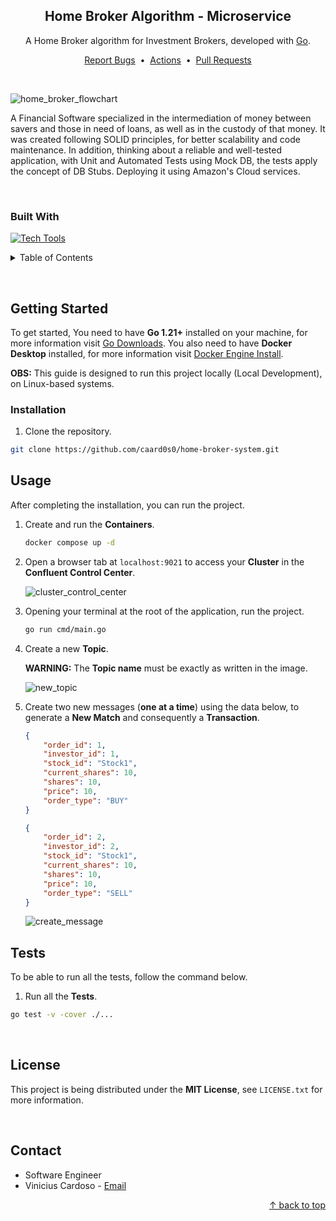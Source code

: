 <div id="top"></div>

<!-- About the Project -->
<div align="center">
<h2>Home Broker Algorithm - Microservice</h2>
<p>A Home Broker algorithm for Investment Brokers, developed with <a href="https://go.dev/">Go</a>.</p>
<a href="https://github.com/caard0s0/home-broker-system/issues">Report Bugs</a>
&nbsp;&bull;&nbsp;
<a href="https://github.com/caard0s0/home-broker-system/actions">Actions</a>
&nbsp;&bull;&nbsp;
<a href="https://github.com/caard0s0/home-broker-system/pulls">Pull Requests</a>
</div>

&nbsp;

![home_broker_flowchart](https://github.com/caard0s0/home-broker-system/assets/95318788/107c4c7b-e64a-45c0-af85-4fc8a494edf2)

A Financial Software specialized in the intermediation of money between savers and those in need of loans, as well as in the custody of that money. It was created following SOLID principles, for better scalability and code maintenance. In addition, thinking about a reliable and well-tested application, with Unit and Automated Tests using Mock DB, the tests apply the concept of DB Stubs. Deploying it using Amazon's Cloud services.

&nbsp;

<h3>Built With</h3>

[![Tech Tools](https://skillicons.dev/icons?i=go,docker,kafka)](https://skillicons.dev)


<!-- Table of Contents -->
<details>
<summary>Table of Contents</summary>
<ol>
<li>
    <a href="#getting-started">Getting Started</a>
    <ul>
        <li><a href="#installation">Installation</a></li>
        <li><a href="#usage">Usage</a></li>
        <li><a href="#tests">Tests</a></li>
    </ul>
</li>
<li><a href="#license">License</a></li>
<li><a href="#contact">Contact</a></li>
</ol>
</details>

&nbsp;


<!-- Getting Started -->
<h2 id="getting-started">Getting Started</h2>

<p>To get started, You need to have <strong>Go 1.21+</strong> installed on your machine, for more information visit <a href="https://go.dev/dl/">Go Downloads</a>. You also need to have <strong>Docker Desktop</strong> installed, for more information visit <a href="https://docs.docker.com/engine/install/">Docker Engine Install</a>.</p>

<p><strong>OBS:</strong> This guide is designed to run this project locally (Local Development), on Linux-based systems.</p>


<!-- Installation -->
<h3 id="installation">Installation</h3>

1. Clone the repository.
```bash
git clone https://github.com/caard0s0/home-broker-system.git
```


<!-- Usage -->
<h2 id="usage">Usage</h2>

<p>After completing the installation, you can run the project.</p>

1. Create and run the <strong>Containers</strong>.

    ```cmd
    docker compose up -d
    ```

2. Open a browser tab at `localhost:9021` to access your <strong>Cluster</strong> in the <strong>Confluent Control Center</strong>.

    ![cluster_control_center](https://github.com/caard0s0/home-broker-system/assets/95318788/9360c92d-06cb-4b80-97f7-9e3f0cbdcc45)

3. Opening your terminal at the root of the application, run the project.

    ```zsh
    go run cmd/main.go
    ```

4. Create a new <strong>Topic</strong>.

    <strong>WARNING:</strong> The <strong>Topic name</strong> must be exactly as written in the image.

    ![new_topic](https://github.com/caard0s0/home-broker-system/assets/95318788/42f84f86-b7b0-4385-8d76-e4f0dcc22427)

5. Create two new messages (<strong>one at a time</strong>) using the data below, to generate a <strong>New Match</strong> and consequently a <strong>Transaction</strong>.

    ```json
    {
        "order_id": 1,
        "investor_id": 1,
        "stock_id": "Stock1",
        "current_shares": 10,
        "shares": 10,
        "price": 10,
        "order_type": "BUY"
    }

    {
        "order_id": 2,
        "investor_id": 2,
        "stock_id": "Stock1",
        "current_shares": 10,
        "shares": 10,
        "price": 10,
        "order_type": "SELL"
    }
    ```

    ![create_message](https://github.com/caard0s0/home-broker-system/assets/95318788/1032bf55-54bc-4d6e-b354-15d0882c7437)


<!-- Tests -->
<h2 id="tests">Tests</h2>

<p>To be able to run all the tests, follow the command below.</p>

1. Run all the <strong>Tests</strong>.

```cmd
go test -v -cover ./...
```


<br>


<!-- License -->
<h2 id="license">License</h2>

This project is being distributed under the <strong>MIT License</strong>, see ```LICENSE.txt``` for more information.


<br>


<!-- Contact -->
<h2 id="contact">Contact</h2>

* Software Engineer  
* Vinicius Cardoso - <a href="mailto:cardoso.business.ctt@gmail.com">Email</a>

<p align="right">
<a href="#top"> &uarr; back to top</a>
</p> 
